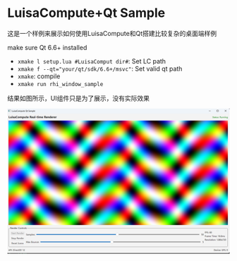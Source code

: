 # LuisaCompute+Qt Sample

这是一个样例来展示如何使用LuisaCompute和Qt搭建比较复杂的桌面端样例

make sure Qt 6.6+ installed
- `xmake l setup.lua #LuisaComput dir#`: Set LC path
- `xmake f --qt="your/qt/sdk/6.6+/msvc"`: Set valid qt path
- `xmake`: compile
- `xmake run rhi_window_sample`

结果如图所示，UI组件只是为了展示，没有实际效果

![](doc/result.png)